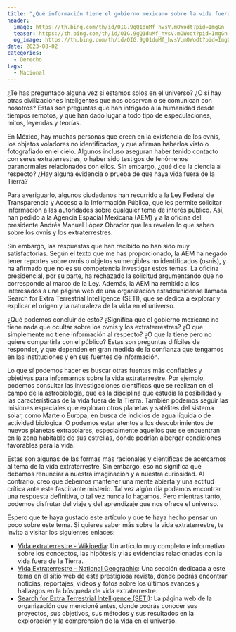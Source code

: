 ```yaml
---
title: "¿Qué información tiene el gobierno mexicano sobre la vida fuera de la Tierra?"
header:
  image: https://th.bing.com/th/id/OIG.9gQ1duMf_hvsV.mOWodt?pid=ImgGn
  teaser: https://th.bing.com/th/id/OIG.9gQ1duMf_hvsV.mOWodt?pid=ImgGn
  og_image: https://th.bing.com/th/id/OIG.9gQ1duMf_hvsV.mOWodt?pid=ImgGn
date: 2023-08-02
categories:
  - Derecho
tags:
  - Nacional
---
```


¿Te has preguntado alguna vez si estamos solos en el universo? ¿O si hay otras civilizaciones inteligentes que nos observan o se comunican con nosotros? Estas son preguntas que han intrigado a la humanidad desde tiempos remotos, y que han dado lugar a todo tipo de especulaciones, mitos, leyendas y teorías.

En México, hay muchas personas que creen en la existencia de los ovnis, los objetos voladores no identificados, y que afirman haberlos visto o fotografiado en el cielo. Algunos incluso aseguran haber tenido contacto con seres extraterrestres, o haber sido testigos de fenómenos paranormales relacionados con ellos. Sin embargo, ¿qué dice la ciencia al respecto? ¿Hay alguna evidencia o prueba de que haya vida fuera de la Tierra?

Para averiguarlo, algunos ciudadanos han recurrido a la Ley Federal de Transparencia y Acceso a la Información Pública, que les permite solicitar información a las autoridades sobre cualquier tema de interés público. Así, han pedido a la Agencia Espacial Mexicana (AEM) y a la oficina del presidente Andrés Manuel López Obrador que les revelen lo que saben sobre los ovnis y los extraterrestres.

Sin embargo, las respuestas que han recibido no han sido muy satisfactorias. Según el texto que me has proporcionado, la AEM ha negado tener reportes sobre ovnis o objetos sumergibles no identificados (osnis), y ha afirmado que no es su competencia investigar estos temas. La oficina presidencial, por su parte, ha rechazado la solicitud argumentando que no corresponde al marco de la Ley. Además, la AEM ha remitido a los interesados a una página web de una organización estadounidense llamada Search for Extra Terrestrial Intelligence (SETI), que se dedica a explorar y explicar el origen y la naturaleza de la vida en el universo.

¿Qué podemos concluir de esto? ¿Significa que el gobierno mexicano no tiene nada que ocultar sobre los ovnis y los extraterrestres? ¿O que simplemente no tiene información al respecto? ¿O que la tiene pero no quiere compartirla con el público? Estas son preguntas difíciles de responder, y que dependen en gran medida de la confianza que tengamos en las instituciones y en sus fuentes de información.

Lo que sí podemos hacer es buscar otras fuentes más confiables y objetivas para informarnos sobre la vida extraterrestre. Por ejemplo, podemos consultar las investigaciones científicas que se realizan en el campo de la astrobiología, que es la disciplina que estudia la posibilidad y las características de la vida fuera de la Tierra. También podemos seguir las misiones espaciales que exploran otros planetas y satélites del sistema solar, como Marte o Europa, en busca de indicios de agua líquida o de actividad biológica. O podemos estar atentos a los descubrimientos de nuevos planetas extrasolares, especialmente aquellos que se encuentran en la zona habitable de sus estrellas, donde podrían albergar condiciones favorables para la vida.

Estas son algunas de las formas más racionales y científicas de acercarnos al tema de la vida extraterrestre. Sin embargo, eso no significa que debamos renunciar a nuestra imaginación y a nuestra curiosidad. Al contrario, creo que debemos mantener una mente abierta y una actitud crítica ante este fascinante misterio. Tal vez algún día podamos encontrar una respuesta definitiva, o tal vez nunca lo hagamos. Pero mientras tanto, podemos disfrutar del viaje y del aprendizaje que nos ofrece el universo.

Espero que te haya gustado este artículo y que te haya hecho pensar un poco sobre este tema. Si quieres saber más sobre la vida extraterrestre, te invito a visitar los siguientes enlaces:

- [Vida extraterrestre - Wikipedia](https://es.wikipedia.org/wiki/Vida_extraterrestre): Un artículo muy completo e informativo sobre los conceptos, las hipótesis y las evidencias relacionadas con la vida fuera de la Tierra.
- [Vida Extraterrestre - National Geographic](https://www.nationalgeographicla.com/tema/contenido/ciencia/espacio/vida-extraterrestr): Una sección dedicada a este tema en el sitio web de esta prestigiosa revista, donde podrás encontrar noticias, reportajes, videos y fotos sobre los últimos avances y hallazgos en la búsqueda de vida extraterrestre.
- [Search for Extra Terrestrial Intelligence (SETI)](https://www.seti.org/): La página web de la organización que mencioné antes, donde podrás conocer sus proyectos, sus objetivos, sus métodos y sus resultados en la exploración y la comprensión de la vida en el universo.

